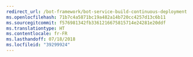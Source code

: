 ```yaml
---
redirect_url: /bot-framework/bot-service-build-continuous-deployment
ms.openlocfilehash: 71b7c4a5871bc19a482a14b720cc4257d13c6b11
ms.sourcegitcommit: f576981342fb3361216675815714e24281e20ddf
ms.translationtype: HT
ms.contentlocale: fr-FR
ms.lasthandoff: 07/18/2018
ms.locfileid: "39299924"
---
```

